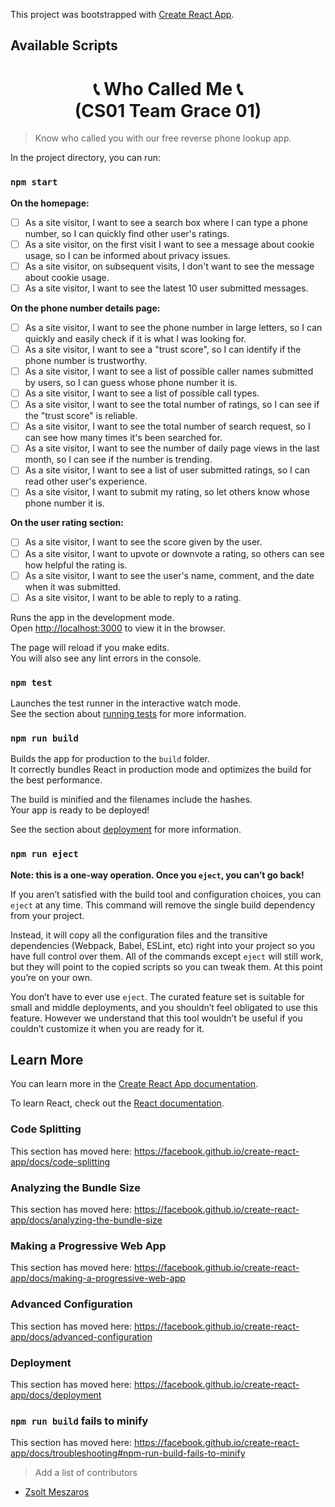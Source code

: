 This project was bootstrapped with [Create React App](https://github.com/facebook/create-react-app).

## Available Scripts

<h1 align="center">📞 Who Called Me 📞<br>(CS01 Team Grace 01)</h1>

> Know who called you with our free reverse phone lookup app.

In the project directory, you can run:


### `npm start`
**On the homepage:**

- [ ] As a site visitor, I want to see a search box where I can type a phone number, so I can quickly find other user's ratings.
- [ ] As a site visitor, on the first visit I want to see a message about cookie usage, so I can be informed about privacy issues.
- [ ] As a site visitor, on subsequent visits, I don't want to see the message about cookie usage.
- [ ] As a site visitor, I want to see the latest 10 user submitted messages.

**On the phone number details page:**

- [ ] As a site visitor, I want to see the phone number in large letters, so I can quickly and easily check if it is what I was looking for.
- [ ] As a site visitor, I want to see a "trust score", so I can identify if the phone number is trustworthy.
- [ ] As a site visitor, I want to see a list of possible caller names submitted by users, so I can guess whose phone number it is.
- [ ] As a site visitor, I want to see a list of possible call types.
- [ ] As a site visitor, I want to see the total number of ratings, so I can see if the "trust score" is reliable.
- [ ] As a site visitor, I want to see the total number of search request, so I can see how many times it's been searched for.
- [ ] As a site visitor, I want to see the number of daily page views in the last month, so I can see if the number is trending.
- [ ] As a site visitor, I want to see a list of user submitted ratings, so I can read other user's experience.
- [ ] As a site visitor, I want to submit my rating, so let others know whose phone number it is.

**On the user rating section:**

- [ ] As a site visitor, I want to see the score given by the user.
- [ ] As a site visitor, I want to upvote or downvote a rating, so others can see how helpful the rating is.
- [ ] As a site visitor, I want to see the user's name, comment, and the date when it was submitted.
- [ ] As a site visitor, I want to be able to reply to a rating.

Runs the app in the development mode.<br />
Open [http://localhost:3000](http://localhost:3000) to view it in the browser.

The page will reload if you make edits.<br />
You will also see any lint errors in the console.

### `npm test`

Launches the test runner in the interactive watch mode.<br />
See the section about [running tests](https://facebook.github.io/create-react-app/docs/running-tests) for more information.

### `npm run build`

Builds the app for production to the `build` folder.<br />
It correctly bundles React in production mode and optimizes the build for the best performance.

The build is minified and the filenames include the hashes.<br />
Your app is ready to be deployed!

See the section about [deployment](https://facebook.github.io/create-react-app/docs/deployment) for more information.

### `npm run eject`

**Note: this is a one-way operation. Once you `eject`, you can’t go back!**

If you aren’t satisfied with the build tool and configuration choices, you can `eject` at any time. This command will remove the single build dependency from your project.

Instead, it will copy all the configuration files and the transitive dependencies (Webpack, Babel, ESLint, etc) right into your project so you have full control over them. All of the commands except `eject` will still work, but they will point to the copied scripts so you can tweak them. At this point you’re on your own.

You don’t have to ever use `eject`. The curated feature set is suitable for small and middle deployments, and you shouldn’t feel obligated to use this feature. However we understand that this tool wouldn’t be useful if you couldn’t customize it when you are ready for it.

## Learn More

You can learn more in the [Create React App documentation](https://facebook.github.io/create-react-app/docs/getting-started).

To learn React, check out the [React documentation](https://reactjs.org/).

### Code Splitting

This section has moved here: https://facebook.github.io/create-react-app/docs/code-splitting

### Analyzing the Bundle Size

This section has moved here: https://facebook.github.io/create-react-app/docs/analyzing-the-bundle-size

### Making a Progressive Web App

This section has moved here: https://facebook.github.io/create-react-app/docs/making-a-progressive-web-app

### Advanced Configuration

This section has moved here: https://facebook.github.io/create-react-app/docs/advanced-configuration

### Deployment

This section has moved here: https://facebook.github.io/create-react-app/docs/deployment

### `npm run build` fails to minify

This section has moved here: https://facebook.github.io/create-react-app/docs/troubleshooting#npm-run-build-fails-to-minify
> Add a list of contributors

- [Zsolt Meszaros](https://github.com/zsoltime)

